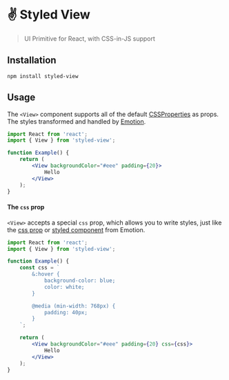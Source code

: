 # ✌️ Styled View

> UI Primitive for React, with CSS-in-JS support

## Installation

```
npm install styled-view
```

## Usage

The `<View>` component supports all of the default [CSSProperties](https://github.com/ItsJonQ/is-style-prop-valid/blob/master/src/CSSProperty.js#L47) as props. The styles transformed and handled by [Emotion](https://emotion.sh/docs/introduction).

```jsx
import React from 'react';
import { View } from 'styled-view';

function Example() {
	return (
		<View backgroundColor="#eee" padding={20}>
			Hello
		</View>
	);
}
```

#### The `css` prop

`<View>` accepts a special `css` prop, which allows you to write styles, just like the [css prop](https://emotion.sh/docs/css-prop#string-styles) or [styled component](https://emotion.sh/docs/styled#styling-elements-and-components) from Emotion.

```jsx
import React from 'react';
import { View } from 'styled-view';

function Example() {
	const css = `
		&:hover {
			background-color: blue;
			color: white;
		}

		@media (min-width: 768px) {
			padding: 40px;
		}
    `;

	return (
		<View backgroundColor="#eee" padding={20} css={css}>
			Hello
		</View>
	);
}
```
